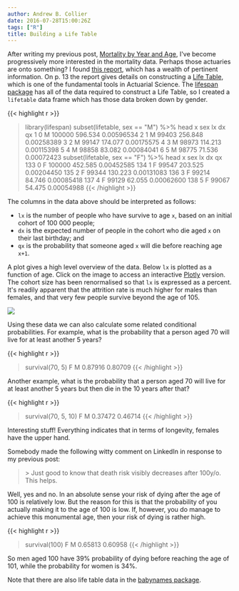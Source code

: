 ```yaml
---
author: Andrew B. Collier
date: 2016-07-28T15:00:26Z
tags: ["R"]
title: Building a Life Table
---
```


<!--more-->

After writing my previous post, [Mortality by Year and Age](http://www.exegetic.biz/blog/2016/07/mortality-year-age/), I've become progressively more interested in the mortality data. Perhaps those actuaries are onto something? I found [this report](http://apps.who.int/iris/handle/10665/62916), which has a wealth of pertinent information. On p. 13 the report gives details on constructing a [Life Table](https://en.wikipedia.org/wiki/Life_table), which is one of the fundamental tools in Actuarial Science. The [lifespan package](https://github.com/DataWookie/lifespan) has all of the data required to construct a Life Table, so I created a `lifetable` data frame which has those data broken down by gender.

{{< highlight r >}}
> library(lifespan)
> subset(lifetable, sex == "M") %>% head
  x sex     lx      dx         qx
1 0   M 100000 596.534 0.00596534
2 1   M  99403 256.848 0.00258389
3 2   M  99147 174.077 0.00175575
4 3   M  98973 114.213 0.00115398
5 4   M  98858  83.082 0.00084041
6 5   M  98775  71.536 0.00072423
> subset(lifetable, sex == "F") %>% head
    x sex     lx      dx         qx
133 0   F 100000 452.585 0.00452585
134 1   F  99547 203.525 0.00204450
135 2   F  99344 130.223 0.00131083
136 3   F  99214  84.746 0.00085418
137 4   F  99129  62.055 0.00062600
138 5   F  99067  54.475 0.00054988
{{< /highlight >}}

The columns in the data above should be interpreted as follows:

* `lx` is the number of people who have survive to age `x`, based on an initial cohort of 100 000 people; 
* `dx` is the expected number of people in the cohort who die aged `x` on their last birthday; and 
* `qx` is the probability that someone aged `x` will die before reaching age `x+1`.

A plot gives a high level overview of the data. Below `lx` is plotted as a function of age. Click on the image to access an interactive [Plotly](https://plot.ly/~collierab/463/life-table/) version. The cohort size has been renormalised so that `lx` is expressed as a percent. It's readily apparent that the attrition rate is much higher for males than females, and that very few people survive beyond the age of 105.

[<img src="/img/2016/07/life-table.png" >](https://plot.ly/~collierab/463/life-table/)

Using these data we can also calculate some related conditional probabilities. For example, what is the probability that a person aged 70 will live for at least another 5 years?

{{< highlight r >}}
> survival(70, 5)
      F       M
0.87916 0.80709
{{< /highlight >}}

Another example, what is the probability that a person aged 70 will live for at least another 5 years but then die in the 10 years after that?

{{< highlight r >}}
> survival(70, 5, 10)
      F       M
0.37472 0.46714
{{< /highlight >}}

Interesting stuff! Everything indicates that in terms of longevity, females have the upper hand.

Somebody made the following witty comment on LinkedIn in response to my previous post:

<blockquote>
> Just good to know that death risk visibly decreases after 100y/o. This helps. 
</blockquote>

Well, yes and no. In an absolute sense your risk of dying after the age of 100 is relatively low. But the reason for this is that the probability of you actually making it to the age of 100 is low. If, however, you do manage to achieve this monumental age, then your risk of dying is rather high.

{{< highlight r >}}
> survival(100)
      F       M
0.65813 0.60958
{{< /highlight >}}

So men aged 100 have 39% probability of dying before reaching the age of 101, while the probability for women is 34%.

Note that there are also life table data in the [babynames package](https://github.com/hadley/babynames).
